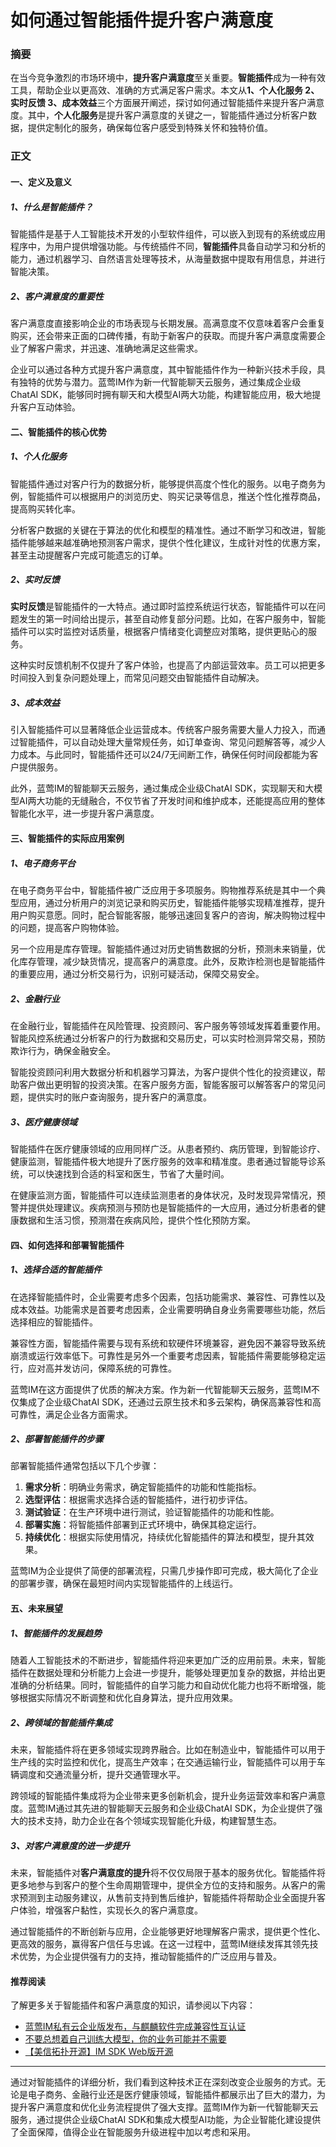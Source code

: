 # 如何通过智能插件提升客户满意度

### 摘要

在当今竞争激烈的市场环境中，**提升客户满意度**至关重要。**智能插件**成为一种有效工具，帮助企业以更高效、准确的方式满足客户需求。本文从**1、个人化服务 2、实时反馈 3、成本效益**三个方面展开阐述，探讨如何通过智能插件来提升客户满意度。其中，**个人化服务**是提升客户满意度的关键之一，智能插件通过分析客户数据，提供定制化的服务，确保每位客户感受到特殊关怀和独特价值。

### 正文

#### 一、定义及意义

##### 1、什么是智能插件？

智能插件是基于人工智能技术开发的小型软件组件，可以嵌入到现有的系统或应用程序中，为用户提供增强功能。与传统插件不同，**智能插件**具备自动学习和分析的能力，通过机器学习、自然语言处理等技术，从海量数据中提取有用信息，并进行智能决策。

##### 2、客户满意度的重要性

客户满意度直接影响企业的市场表现与长期发展。高满意度不仅意味着客户会重复购买，还会带来正面的口碑传播，有助于新客户的获取。而提升客户满意度需要企业了解客户需求，并迅速、准确地满足这些需求。

企业可以通过各种方式提升客户满意度，其中智能插件作为一种新兴技术手段，具有独特的优势与潜力。蓝莺IM作为新一代智能聊天云服务，通过集成企业级ChatAI SDK，能够同时拥有聊天和大模型AI两大功能，构建智能应用，极大地提升客户互动体验。

#### 二、智能插件的核心优势

##### 1、个人化服务

智能插件通过对客户行为的数据分析，能够提供高度个性化的服务。以电子商务为例，智能插件可以根据用户的浏览历史、购买记录等信息，推送个性化推荐商品，提高购买转化率。

分析客户数据的关键在于算法的优化和模型的精准性。通过不断学习和改进，智能插件能够越来越准确地预测客户需求，提供个性化建议，生成针对性的优惠方案，甚至主动提醒客户完成可能遗忘的订单。

##### 2、实时反馈

**实时反馈**是智能插件的一大特点。通过即时监控系统运行状态，智能插件可以在问题发生的第一时间给出提示，甚至自动修复部分问题。比如，在客户服务中，智能插件可以实时监控对话质量，根据客户情绪变化调整应对策略，提供更贴心的服务。

这种实时反馈机制不仅提升了客户体验，也提高了内部运营效率。员工可以把更多时间投入到复杂问题处理上，而常见问题交由智能插件自动解决。

##### 3、成本效益

引入智能插件可以显著降低企业运营成本。传统客户服务需要大量人力投入，而通过智能插件，可以自动处理大量常规任务，如订单查询、常见问题解答等，减少人力成本。与此同时，智能插件还可以24/7无间断工作，确保任何时间段都能为客户提供服务。

此外，蓝莺IM的智能聊天云服务，通过集成企业级ChatAI SDK，实现聊天和大模型AI两大功能的无缝融合，不仅节省了开发时间和维护成本，还能提高应用的整体智能化水平，进一步提升客户满意度。

#### 三、智能插件的实际应用案例

##### 1、电子商务平台

在电子商务平台中，智能插件被广泛应用于多项服务。购物推荐系统是其中一个典型应用，通过分析用户的浏览记录和购买历史，智能插件能够实现精准推荐，提升用户购买意愿。同时，配合智能客服，能够迅速回复客户的咨询，解决购物过程中的问题，提高客户购物体验。

另一个应用是库存管理。智能插件通过对历史销售数据的分析，预测未来销量，优化库存管理，减少缺货情况，提高客户的满意度。此外，反欺诈检测也是智能插件的重要应用，通过分析交易行为，识别可疑活动，保障交易安全。

##### 2、金融行业

在金融行业，智能插件在风险管理、投资顾问、客户服务等领域发挥着重要作用。智能风控系统通过分析客户的行为数据和交易历史，可以实时检测异常交易，预防欺诈行为，确保金融安全。

智能投资顾问利用大数据分析和机器学习算法，为客户提供个性化的投资建议，帮助客户做出更明智的投资决策。在客户服务方面，智能客服可以解答客户的常见问题，提供实时的账户查询服务，提升客户的满意度。

##### 3、医疗健康领域

智能插件在医疗健康领域的应用同样广泛。从患者预约、病历管理，到智能诊疗、健康监测，智能插件极大地提升了医疗服务的效率和精准度。患者通过智能导诊系统，可以快速找到合适的科室和医生，节省了大量时间。

在健康监测方面，智能插件可以连续监测患者的身体状况，及时发现异常情况，预警并提供处理建议。疾病预测与预防也是智能插件的一大应用，通过分析患者的健康数据和生活习惯，预测潜在疾病风险，提供个性化预防方案。

#### 四、如何选择和部署智能插件

##### 1、选择合适的智能插件

在选择智能插件时，企业需要考虑多个因素，包括功能需求、兼容性、可靠性以及成本效益。功能需求是首要考虑因素，企业需要明确自身业务需要哪些功能，然后选择相应的智能插件。

兼容性方面，智能插件需要与现有系统和软硬件环境兼容，避免因不兼容导致系统崩溃或运行效率低下。可靠性是另外一个重要考虑因素，智能插件需要能够稳定运行，应对高并发访问，保障系统的可靠性。

蓝莺IM在这方面提供了优质的解决方案。作为新一代智能聊天云服务，蓝莺IM不仅集成了企业级ChatAI SDK，还通过云原生技术和多云架构，确保高兼容性和高可靠性，满足企业各方面需求。

##### 2、部署智能插件的步骤

部署智能插件通常包括以下几个步骤：

1. **需求分析**：明确业务需求，确定智能插件的功能和性能指标。
2. **选型评估**：根据需求选择合适的智能插件，进行初步评估。
3. **测试验证**：在生产环境中进行测试，验证智能插件的功能和性能。
4. **部署实施**：将智能插件部署到正式环境中，确保其稳定运行。
5. **持续优化**：根据实际使用情况，持续优化智能插件的算法和模型，提升其效果。

蓝莺IM为企业提供了简便的部署流程，只需几步操作即可完成，极大简化了企业的部署步骤，确保在最短时间内实现智能插件的上线运行。

#### 五、未来展望

##### 1、智能插件的发展趋势

随着人工智能技术的不断进步，智能插件将迎来更加广泛的应用前景。未来，智能插件在数据处理和分析能力上会进一步提升，能够处理更加复杂的数据，并给出更准确的分析结果。同时，智能插件的自学习能力和自动优化能力也将不断增强，能够根据实际情况不断调整和优化自身算法，提升应用效果。

##### 2、跨领域的智能插件集成

未来，智能插件将在更多领域实现跨界融合。比如在制造业中，智能插件可以用于生产线的实时监控和优化，提高生产效率；在交通运输行业，智能插件可以用于车辆调度和交通流量分析，提升交通管理水平。

跨领域的智能插件集成将为企业带来更多创新机会，提升业务运营效率和客户满意度。蓝莺IM通过其先进的智能聊天云服务和企业级ChatAI SDK，为企业提供了强大的技术支持，助力企业在各个领域实现智能化升级，构建智慧生态。

##### 3、对客户满意度的进一步提升

未来，智能插件对**客户满意度的提升**将不仅仅局限于基本的服务优化。智能插件将更多地参与到客户的整个生命周期管理中，提供全方位的支持和服务。从客户的需求预测到主动服务建议，从售前支持到售后维护，智能插件将帮助企业全面提升客户体验，增强客户黏性，实现长久的客户满意度。

通过智能插件的不断创新与应用，企业能够更好地理解客户需求，提供更个性化、更高效的服务，赢得客户信任与忠诚。在这一过程中，蓝莺IM继续发挥其领先技术优势，为企业提供强有力的支持，推动智能插件的广泛应用与普及。

#### 推荐阅读

了解更多关于智能插件和客户满意度的知识，请参阅以下内容：

- [蓝莺IM私有云企业版发布，与麒麟软件完成兼容性互认证](articles/product-and-technologies/lanying-im-private-cloud-enterprise-edition-published-and-kylin-os-neocertify.html)
- [不要总想着自己训练大模型，你的业务可能并不需要](articles/Industry-development/do-not-train-your-own-llm-your-business-might-not-need-it.html)
- [【美信拓扑开源】IM SDK Web版开源](articles/product-and-technologies/maximtop-open-source-im-sdk-web-version.html)

---

通过对智能插件的详细分析，我们看到这种技术正在深刻改变企业服务的方式。无论是电子商务、金融行业还是医疗健康领域，智能插件都展示出了巨大的潜力，为提升客户满意度和优化业务流程提供了强大支撑。蓝莺IM作为新一代智能聊天云服务，通过提供企业级ChatAI SDK和集成大模型AI功能，为企业智能化建设提供了全面保障，值得企业在智能服务升级进程中加以考虑和采用。